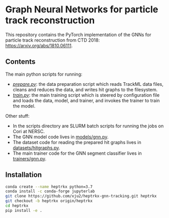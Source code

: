 # Graph Neural Networks for particle track reconstruction

This repository contains the PyTorch implementation of the GNNs for particle
track reconstruction from CTD 2018: https://arxiv.org/abs/1810.06111.

## Contents

The main python scripts for running:
- *[prepare.py](prepare.py)*: the data preparation script which reads
TrackML data files, cleans and reduces the data, and writes hit graphs to
the filesystem.
- *[train.py](train.py)*: the main training script which is steered by
configuration file and loads the data, model, and trainer, and invokes
the trainer to train the model.

Other stuff:
- In the scripts directory are SLURM batch scripts for running the jobs
on Cori at NERSC.
- The GNN model code lives in [models/gnn.py](models/gnn.py).
- The dataset code for reading the prepared hit graphs lives in
[datasets/hitgraphs.py](datasets/hitgraphs.py).
- The main trainer code for the GNN segment classifier lives in
[trainers/gnn.py](trainers/gnn.py).


## Installation
```bash
conda create --name heptrkx python=3.7
conda install -c conda-forge jupyterlab
git clone https://github.com/xju2/heptrkx-gnn-tracking.git heptrkx
git checkout -b heptrkx origin/heptrkx
cd heptrkx
pip install -e .
```
